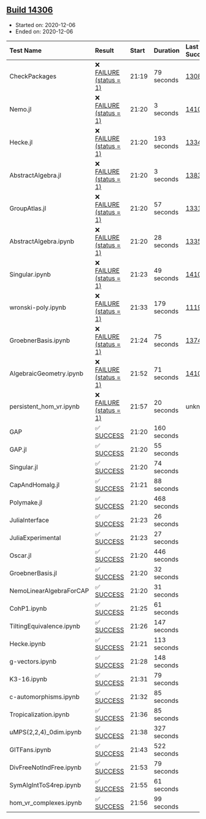 ## [Build 14306](https://oscarci.mathematik.uni-kl.de/job/oscar/14306/)

* Started on: 2020-12-06
* Ended on: 2020-12-06

| Test Name    | Result | Start | Duration | Last Success | First Failure |
|:-------------|:-------|:------|:---------|:-------------|:--------------|
| CheckPackages | ❌ [FAILURE (status = 1)](https://oscarci.mathematik.uni-kl.de/job/oscar/14306/artifact/logs/build-14306/CheckPackages.log) | 21:19 | 79 seconds | [13085](https://oscarci.mathematik.uni-kl.de/job/oscar/13085/) | [13086](https://oscarci.mathematik.uni-kl.de/job/oscar/13086/) |
| Nemo.jl | ❌ [FAILURE (status = 1)](https://oscarci.mathematik.uni-kl.de/job/oscar/14306/artifact/logs/build-14306/Nemo.jl.log) | 21:20 | 3 seconds | [14101](https://oscarci.mathematik.uni-kl.de/job/oscar/14101/) | [14102](https://oscarci.mathematik.uni-kl.de/job/oscar/14102/) |
| Hecke.jl | ❌ [FAILURE (status = 1)](https://oscarci.mathematik.uni-kl.de/job/oscar/14306/artifact/logs/build-14306/Hecke.jl.log) | 21:20 | 193 seconds | [13341](https://oscarci.mathematik.uni-kl.de/job/oscar/13341/) | [13342](https://oscarci.mathematik.uni-kl.de/job/oscar/13342/) |
| AbstractAlgebra.jl | ❌ [FAILURE (status = 1)](https://oscarci.mathematik.uni-kl.de/job/oscar/14306/artifact/logs/build-14306/AbstractAlgebra.jl.log) | 21:20 | 3 seconds | [13837](https://oscarci.mathematik.uni-kl.de/job/oscar/13837/) | [13838](https://oscarci.mathematik.uni-kl.de/job/oscar/13838/) |
| GroupAtlas.jl | ❌ [FAILURE (status = 1)](https://oscarci.mathematik.uni-kl.de/job/oscar/14306/artifact/logs/build-14306/GroupAtlas.jl.log) | 21:20 | 57 seconds | [13311](https://oscarci.mathematik.uni-kl.de/job/oscar/13311/) | [13312](https://oscarci.mathematik.uni-kl.de/job/oscar/13312/) |
| AbstractAlgebra.ipynb | ❌ [FAILURE (status = 1)](https://oscarci.mathematik.uni-kl.de/job/oscar/14306/artifact/logs/build-14306/AbstractAlgebra.ipynb.log) | 21:20 | 28 seconds | [13355](https://oscarci.mathematik.uni-kl.de/job/oscar/13355/) | [13356](https://oscarci.mathematik.uni-kl.de/job/oscar/13356/) |
| Singular.ipynb | ❌ [FAILURE (status = 1)](https://oscarci.mathematik.uni-kl.de/job/oscar/14306/artifact/logs/build-14306/Singular.ipynb.log) | 21:23 | 49 seconds | [14101](https://oscarci.mathematik.uni-kl.de/job/oscar/14101/) | [14102](https://oscarci.mathematik.uni-kl.de/job/oscar/14102/) |
| wronski-poly.ipynb | ❌ [FAILURE (status = 1)](https://oscarci.mathematik.uni-kl.de/job/oscar/14306/artifact/logs/build-14306/wronski-poly.ipynb.log) | 21:33 | 179 seconds | [11192](https://oscarci.mathematik.uni-kl.de/job/oscar/11192/) | [11193](https://oscarci.mathematik.uni-kl.de/job/oscar/11193/) |
| GroebnerBasis.ipynb | ❌ [FAILURE (status = 1)](https://oscarci.mathematik.uni-kl.de/job/oscar/14306/artifact/logs/build-14306/GroebnerBasis.ipynb.log) | 21:24 | 75 seconds | [13748](https://oscarci.mathematik.uni-kl.de/job/oscar/13748/) | [13749](https://oscarci.mathematik.uni-kl.de/job/oscar/13749/) |
| AlgebraicGeometry.ipynb | ❌ [FAILURE (status = 1)](https://oscarci.mathematik.uni-kl.de/job/oscar/14306/artifact/logs/build-14306/AlgebraicGeometry.ipynb.log) | 21:52 | 71 seconds | [14101](https://oscarci.mathematik.uni-kl.de/job/oscar/14101/) | [14102](https://oscarci.mathematik.uni-kl.de/job/oscar/14102/) |
| persistent_hom_vr.ipynb | ❌ [FAILURE (status = 1)](https://oscarci.mathematik.uni-kl.de/job/oscar/14306/artifact/logs/build-14306/persistent_hom_vr.ipynb.log) | 21:57 | 20 seconds | unknown | unknown |
| GAP | ✅ [SUCCESS](https://oscarci.mathematik.uni-kl.de/job/oscar/14306/artifact/logs/build-14306/GAP.log) | 21:20 | 160 seconds |  |  |
| GAP.jl | ✅ [SUCCESS](https://oscarci.mathematik.uni-kl.de/job/oscar/14306/artifact/logs/build-14306/GAP.jl.log) | 21:20 | 55 seconds |  |  |
| Singular.jl | ✅ [SUCCESS](https://oscarci.mathematik.uni-kl.de/job/oscar/14306/artifact/logs/build-14306/Singular.jl.log) | 21:20 | 74 seconds |  |  |
| CapAndHomalg.jl | ✅ [SUCCESS](https://oscarci.mathematik.uni-kl.de/job/oscar/14306/artifact/logs/build-14306/CapAndHomalg.jl.log) | 21:21 | 88 seconds |  |  |
| Polymake.jl | ✅ [SUCCESS](https://oscarci.mathematik.uni-kl.de/job/oscar/14306/artifact/logs/build-14306/Polymake.jl.log) | 21:20 | 468 seconds |  |  |
| JuliaInterface | ✅ [SUCCESS](https://oscarci.mathematik.uni-kl.de/job/oscar/14306/artifact/logs/build-14306/JuliaInterface.log) | 21:23 | 26 seconds |  |  |
| JuliaExperimental | ✅ [SUCCESS](https://oscarci.mathematik.uni-kl.de/job/oscar/14306/artifact/logs/build-14306/JuliaExperimental.log) | 21:23 | 27 seconds |  |  |
| Oscar.jl | ✅ [SUCCESS](https://oscarci.mathematik.uni-kl.de/job/oscar/14306/artifact/logs/build-14306/Oscar.jl.log) | 21:20 | 446 seconds |  |  |
| GroebnerBasis.jl | ✅ [SUCCESS](https://oscarci.mathematik.uni-kl.de/job/oscar/14306/artifact/logs/build-14306/GroebnerBasis.jl.log) | 21:20 | 32 seconds |  |  |
| NemoLinearAlgebraForCAP | ✅ [SUCCESS](https://oscarci.mathematik.uni-kl.de/job/oscar/14306/artifact/logs/build-14306/NemoLinearAlgebraForCAP.log) | 21:20 | 31 seconds |  |  |
| CohP1.ipynb | ✅ [SUCCESS](https://oscarci.mathematik.uni-kl.de/job/oscar/14306/artifact/logs/build-14306/CohP1.ipynb.log) | 21:25 | 61 seconds |  |  |
| TiltingEquivalence.ipynb | ✅ [SUCCESS](https://oscarci.mathematik.uni-kl.de/job/oscar/14306/artifact/logs/build-14306/TiltingEquivalence.ipynb.log) | 21:26 | 147 seconds |  |  |
| Hecke.ipynb | ✅ [SUCCESS](https://oscarci.mathematik.uni-kl.de/job/oscar/14306/artifact/logs/build-14306/Hecke.ipynb.log) | 21:21 | 113 seconds |  |  |
| g-vectors.ipynb | ✅ [SUCCESS](https://oscarci.mathematik.uni-kl.de/job/oscar/14306/artifact/logs/build-14306/g-vectors.ipynb.log) | 21:28 | 148 seconds |  |  |
| K3-16.ipynb | ✅ [SUCCESS](https://oscarci.mathematik.uni-kl.de/job/oscar/14306/artifact/logs/build-14306/K3-16.ipynb.log) | 21:31 | 79 seconds |  |  |
| c-automorphisms.ipynb | ✅ [SUCCESS](https://oscarci.mathematik.uni-kl.de/job/oscar/14306/artifact/logs/build-14306/c-automorphisms.ipynb.log) | 21:32 | 85 seconds |  |  |
| Tropicalization.ipynb | ✅ [SUCCESS](https://oscarci.mathematik.uni-kl.de/job/oscar/14306/artifact/logs/build-14306/Tropicalization.ipynb.log) | 21:36 | 85 seconds |  |  |
| uMPS(2,2,4)_0dim.ipynb | ✅ [SUCCESS](https://oscarci.mathematik.uni-kl.de/job/oscar/14306/artifact/logs/build-14306/uMPS-2-2-4-_0dim.ipynb.log) | 21:38 | 327 seconds |  |  |
| GITFans.ipynb | ✅ [SUCCESS](https://oscarci.mathematik.uni-kl.de/job/oscar/14306/artifact/logs/build-14306/GITFans.ipynb.log) | 21:43 | 522 seconds |  |  |
| DivFreeNotIndFree.ipynb | ✅ [SUCCESS](https://oscarci.mathematik.uni-kl.de/job/oscar/14306/artifact/logs/build-14306/DivFreeNotIndFree.ipynb.log) | 21:53 | 79 seconds |  |  |
| SymAlgIntToS4rep.ipynb | ✅ [SUCCESS](https://oscarci.mathematik.uni-kl.de/job/oscar/14306/artifact/logs/build-14306/SymAlgIntToS4rep.ipynb.log) | 21:55 | 61 seconds |  |  |
| hom_vr_complexes.ipynb | ✅ [SUCCESS](https://oscarci.mathematik.uni-kl.de/job/oscar/14306/artifact/logs/build-14306/hom_vr_complexes.ipynb.log) | 21:56 | 99 seconds |  |  |
